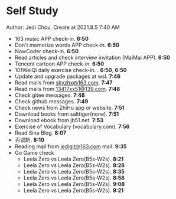 # Self Study

Author: Jedi Chou, Create at 2021.8.5 7:40 AM

* 163 music APP check-in. **6:50**
* Don't memorize words APP check-in. **6:50**
* NowCoder check-in. **6:50**
* Read articles and check interview invitation (MaiMai APP). **6:50**
* Tencent cartoon APP check-in. **6:50**
* 101WeiQi daily exercise check-in. . **6:50**, **6:50**
* Update and upgrade packages at wsl. **7:46**
* Read mails from skyzhx@163.com. **7:47**
* Read mails from 13417xx51@139.com. **7:48**
* Check gitee messages. **7:48**
* Check github messages. **7:49**
* Check news from ZhiHu app or website. **7:51**
* Download books from salttiger(none). **7:51**
* Download ebook from jb51.net. **7:53**
* Exercise of Vocabulary (vocabulary.com). **7:56**
* Read Sina Blog. **8:07**
* 百词斩. **8:10**
* Reading mail from jedigit@163.com mail. **9:35**
* Go Game check
  * Leela Zero vs Leela Zero(B5s-W2s). **8:21**
  * Leela Zero vs Leela Zero(B5s-W2s). **8:28**
  * Leela Zero vs Leela Zero(B5s-W2s). **8:35**
  * Leela Zero vs Leela Zero(B5s-W2s). **8:58**
  * Leela Zero vs Leela Zero(B5s-W2s). **9:08**
  * Leela Zero vs Leela Zero(B5s-W2s). **9:21**
